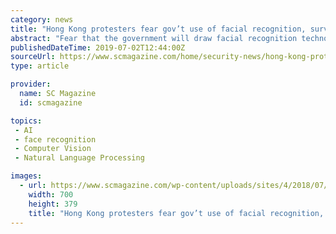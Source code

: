 ```yaml
---
category: news
title: "Hong Kong protesters fear gov’t use of facial recognition, surveillance tech"
abstract: "Fear that the government will draw facial recognition technology from its arsenal of digital surveillance tools to identify protesters in Hong Kong has prompted some to take evasive action to diminish or eliminate their digital footprints. Some protesters ..."
publishedDateTime: 2019-07-02T12:44:00Z
sourceUrl: https://www.scmagazine.com/home/security-news/hong-kong-protesters-fear-govt-use-of-facial-recognition-surveillance-tech/
type: article

provider:
  name: SC Magazine
  id: scmagazine

topics:
 - AI
 - face recognition
 - Computer Vision
 - Natural Language Processing

images:
  - url: https://www.scmagazine.com/wp-content/uploads/sites/4/2018/07/facialrecognition1326427_1333668.jpg
    width: 700
    height: 379
    title: "Hong Kong protesters fear gov’t use of facial recognition, surveillance tech"
---
```


